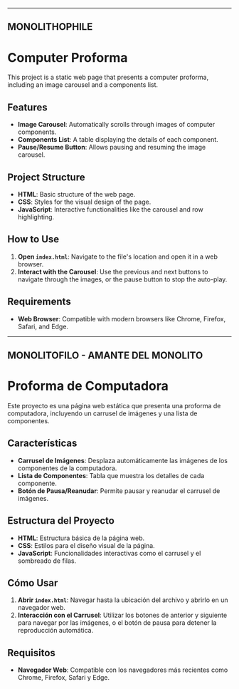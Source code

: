 ---------------------------------------
MONOLITHOPHILE
---------------------------------------

# Computer Proforma

This project is a static web page that presents a computer proforma, including an image carousel and a components list.

## Features

- **Image Carousel**: Automatically scrolls through images of computer components.
- **Components List**: A table displaying the details of each component.
- **Pause/Resume Button**: Allows pausing and resuming the image carousel.

## Project Structure

- **HTML**: Basic structure of the web page.
- **CSS**: Styles for the visual design of the page.
- **JavaScript**: Interactive functionalities like the carousel and row highlighting.

## How to Use

1. **Open `index.html`**: Navigate to the file's location and open it in a web browser.
2. **Interact with the Carousel**: Use the previous and next buttons to navigate through the images, or the pause button to stop the auto-play.

## Requirements

- **Web Browser**: Compatible with modern browsers like Chrome, Firefox, Safari, and Edge.



---------------------------------------
MONOLITOFILO - AMANTE DEL MONOLITO
---------------------------------------
# Proforma de Computadora

Este proyecto es una página web estática que presenta una proforma de computadora, incluyendo un carrusel de imágenes y una lista de componentes. 

## Características

- **Carrusel de Imágenes**: Desplaza automáticamente las imágenes de los componentes de la computadora.
- **Lista de Componentes**: Tabla que muestra los detalles de cada componente.
- **Botón de Pausa/Reanudar**: Permite pausar y reanudar el carrusel de imágenes.

## Estructura del Proyecto

- **HTML**: Estructura básica de la página web.
- **CSS**: Estilos para el diseño visual de la página.
- **JavaScript**: Funcionalidades interactivas como el carrusel y el sombreado de filas.

## Cómo Usar

1. **Abrir `index.html`**: Navegar hasta la ubicación del archivo y abrirlo en un navegador web.
2. **Interacción con el Carrusel**: Utilizar los botones de anterior y siguiente para navegar por las imágenes, o el botón de pausa para detener la reproducción automática.

## Requisitos

- **Navegador Web**: Compatible con los navegadores más recientes como Chrome, Firefox, Safari y Edge.



